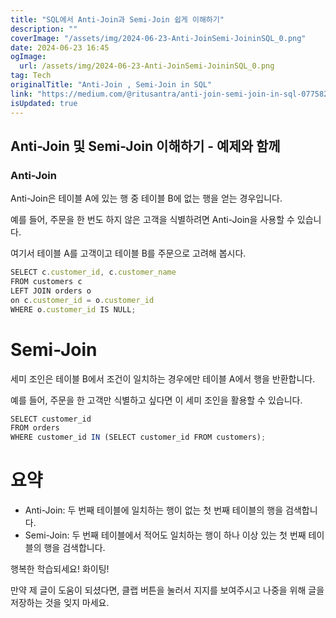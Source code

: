 ```yaml
---
title: "SQL에서 Anti-Join과 Semi-Join 쉽게 이해하기"
description: ""
coverImage: "/assets/img/2024-06-23-Anti-JoinSemi-JoininSQL_0.png"
date: 2024-06-23 16:45
ogImage: 
  url: /assets/img/2024-06-23-Anti-JoinSemi-JoininSQL_0.png
tag: Tech
originalTitle: "Anti-Join , Semi-Join in SQL"
link: "https://medium.com/@ritusantra/anti-join-semi-join-in-sql-077582f67ea8"
isUpdated: true
---
```






## Anti-Join 및 Semi-Join 이해하기 - 예제와 함께

### Anti-Join

Anti-Join은 테이블 A에 있는 행 중 테이블 B에 없는 행을 얻는 경우입니다.

예를 들어, 주문을 한 번도 하지 않은 고객을 식별하려면 Anti-Join을 사용할 수 있습니다.

<div class="content-ad"></div>

여기서 테이블 A를 고객이고 테이블 B를 주문으로 고려해 봅시다.

```js
SELECT c.customer_id, c.customer_name
FROM customers c
LEFT JOIN orders o
on c.customer_id = o.customer_id
WHERE o.customer_id IS NULL;
```

# Semi-Join

세미 조인은 테이블 B에서 조건이 일치하는 경우에만 테이블 A에서 행을 반환합니다.

<div class="content-ad"></div>

예를 들어, 주문을 한 고객만 식별하고 싶다면 이 세미 조인을 활용할 수 있습니다.

```js
SELECT customer_id
FROM orders 
WHERE customer_id IN (SELECT customer_id FROM customers);
```

# 요약

- Anti-Join: 두 번째 테이블에 일치하는 행이 없는 첫 번째 테이블의 행을 검색합니다.
- Semi-Join: 두 번째 테이블에서 적어도 일치하는 행이 하나 이상 있는 첫 번째 테이블의 행을 검색합니다.

<div class="content-ad"></div>

행복한 학습되세요! 화이팅!

만약 제 글이 도움이 되셨다면, 클랩 버튼을 눌러서 지지를 보여주시고 나중을 위해 글을 저장하는 것을 잊지 마세요.